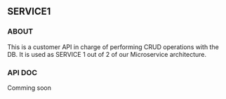 ## SERVICE1

### ABOUT

This is a customer API in charge of performing CRUD operations with the DB. It is used as SERVICE 1 out of 2 of our Microservice architecture.

### API DOC

Comming soon

